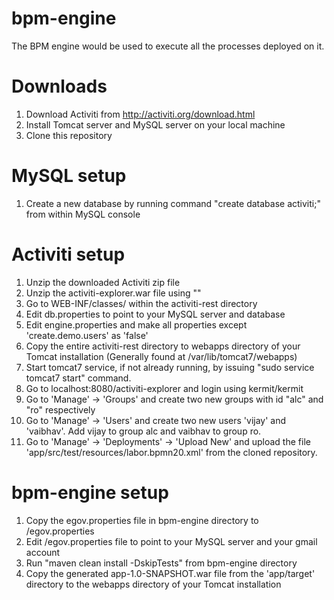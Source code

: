 # bpm-engine
The BPM engine would be used to execute all the processes deployed on it.

# Downloads

1. Download Activiti from http://activiti.org/download.html
2. Install Tomcat server and MySQL server on your local machine
3. Clone this repository

# MySQL setup

1. Create a new database by running command "create database activiti;" from within MySQL console

# Activiti setup

1. Unzip the downloaded Activiti zip file
2. Unzip the activiti-explorer.war file using ""
3. Go to WEB-INF/classes/ within the activiti-rest directory
4. Edit db.properties to point to your MySQL server and database
5. Edit engine.properties and make all properties except 'create.demo.users' as 'false'
6. Copy the entire activiti-rest directory to webapps directory of your Tomcat installation (Generally found at /var/lib/tomcat7/webapps)
7. Start tomcat7 service, if not already running, by issuing "sudo service tomcat7 start" command.
8. Go to localhost:8080/activiti-explorer and login using kermit/kermit
9. Go to 'Manage' -> 'Groups' and create two new groups with id "alc" and "ro" respectively
10. Go to 'Manage' -> 'Users' and create two new users 'vijay' and 'vaibhav'. Add vijay to group alc and vaibhav to group ro.
11. Go to 'Manage' -> 'Deployments' -> 'Upload New' and upload the file 'app/src/test/resources/labor.bpmn20.xml' from the cloned repository.

# bpm-engine setup

1. Copy the egov.properties file in bpm-engine directory to /egov.properties
2. Edit /egov.properties file to point to your MySQL server and your gmail account
3. Run "maven clean install -DskipTests" from bpm-engine directory
4. Copy the generated app-1.0-SNAPSHOT.war file from the 'app/target' directory to the webapps directory of your Tomcat installation
